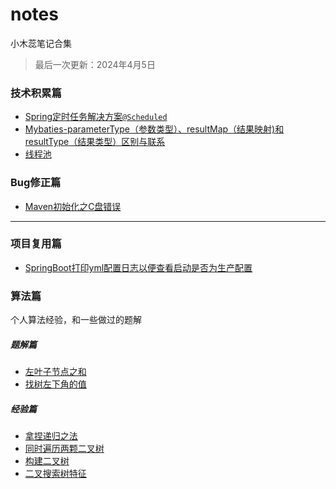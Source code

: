 # notes

小木蕊笔记合集

> 最后一次更新：2024年4月5日

### 技术积累篇

- [Spring定时任务解决方案`@Scheduled`](https://github.com/jianzhipoxiao/blob/main/Spring定时任务解决方案`%40Scheduled`.md)
- [Mybaties-parameterType（参数类型）、resultMap（结果映射)和resultType（结果类型）区别与联系](https://github.com/jianzhipoxiao/notes/blob/main/Mybaties-parameterType%E3%80%81resultMap%E5%92%8CresultType%E5%8C%BA%E5%88%AB%E4%B8%8E%E8%81%94%E7%B3%BB.md)
- [线程池](https://github.com/jianzhipoxiao/blob/main/线程池.md)

### Bug修正篇

- [Maven初始化之C盘错误](https://github.com/jianzhipoxiao/blob/main/Maven初始化之C盘错误.md)

***

### 项目复用篇

- [SpringBoot打印yml配置日志以便查看启动是否为生产配置](项目复用/SpringBoot启动时打印yml文件配置信息日志.md)

### 算法篇

个人算法经验，和一些做过的题解

##### 题解篇

- [左叶子节点之和](算法/二叉树/左叶子节点之和.md)
- [找树左下角的值](算法/二叉树/找树左下角的值.md)

##### 经验篇

- [拿捏递归之法](算法/二叉树/拿捏递归之法.md)
- [同时遍历两颗二叉树](算法/二叉树/同时操作两颗二叉树.md)
- [构建二叉树](算法/二叉树/构建二叉树.md)
- [二叉搜索树特征](算法/二叉树/二叉搜索树.md)
  